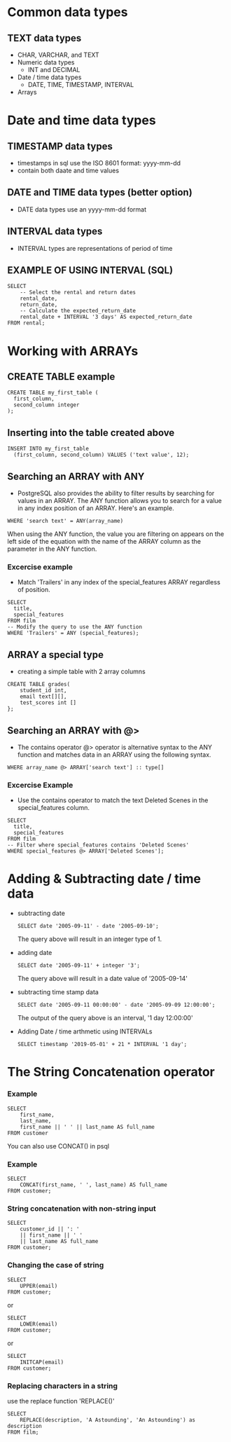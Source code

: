 # Common data types
## TEXT data types
  - CHAR, VARCHAR, and TEXT
- Numeric data types
  - INT and DECIMAL
- Date / time data types
  - DATE, TIME, TIMESTAMP, INTERVAL
- Arrays
      
# Date and time data types
## TIMESTAMP data types
- timestamps in sql use the ISO 8601 format: yyyy-mm-dd
- contain both daate and time values

## DATE and TIME data types (better option)
- DATE data types use an yyyy-mm-dd format
## INTERVAL data types
- INTERVAL types are representations of period of time

## EXAMPLE OF USING INTERVAL (SQL)
```
SELECT
 	-- Select the rental and return dates
	rental_date,
	return_date,
 	-- Calculate the expected_return_date
	rental_date + INTERVAL '3 days' AS expected_return_date
FROM rental;
```

# Working with ARRAYs
## CREATE TABLE example
```
CREATE TABLE my_first_table (
  first_column,
  second_column integer
);
```



## Inserting into the table created above
```
INSERT INTO my_first_table
  (first_column, second_column) VALUES ('text value', 12);
```


## Searching an ARRAY with ANY
- PostgreSQL also provides the ability to filter results by searching for values in an ARRAY. The ANY function allows you to search for a value in any index position of an ARRAY. Here's an example.
```
WHERE 'search text' = ANY(array_name)
```
When using the ANY function, the value you are filtering on appears on the left side of the equation with the name of the ARRAY column as the parameter in the ANY function.

### Excercise example
- Match 'Trailers' in any index of the special_features ARRAY regardless of position.

```
SELECT
  title, 
  special_features 
FROM film 
-- Modify the query to use the ANY function 
WHERE 'Trailers' = ANY (special_features);
```

## ARRAY a special type
- creating a simple table with 2 array columns
```
CREATE TABLE grades(
	student_id int,
	email text[][],
	test_scores int []
};
```

## Searching an ARRAY with @>
- The contains operator @> operator is alternative syntax to the ANY function and matches data in an ARRAY using the following syntax.
```
WHERE array_name @> ARRAY['search text'] :: type[]
```
### Excercise Example
- Use the contains operator to match the text Deleted Scenes in the special_features column.

```
SELECT 
  title, 
  special_features 
FROM film 
-- Filter where special_features contains 'Deleted Scenes'
WHERE special_features @> ARRAY['Deleted Scenes'];
```

# Adding & Subtracting date / time data
- subtracting date
  ```
  SELECT date '2005-09-11' - date '2005-09-10';
  ```

  The query above will result in an integer type of 1.

- adding date
  ```
  SELECT date '2005-09-11' + integer '3'; 
  ```
  The query above will result in a date value of '2005-09-14'

- subtracting time stamp data

  ```
  SELECT date '2005-09-11 00:00:00' - date '2005-09-09 12:00:00';

  ```
  The output of the query above is an interval, '1 day 12:00:00'

- Adding Date / time arthmetic using INTERVALs
  ```
  SELECT timestamp '2019-05-01' + 21 * INTERVAL '1 day';

  ```

# The String Concatenation operator
### Example
```
SELECT
	first_name,
	last_name,
	first_name || ' ' || last_name AS full_name
FROM customer

```
You can also use CONCAT() in psql

### Example
```
SELECT
	CONCAT(first_name, ' ', last_name) AS full_name
FROM customer;
```

### String concatenation with non-string input
```
SELECT
	customer_id || ': '
	|| first_name || ' '
	|| last_name AS full_name
FROM customer;
```

### Changing the case of string

```
SELECT
	UPPER(email)
FROM customer;
```
or 

``` 
SELECT
	LOWER(email)
FROM customer;
```

or

``` 
SELECT
	INITCAP(email)
FROM customer;
```

### Replacing characters in a string

use the replace function 'REPLACE()'
```
SELECT
	REPLACE(description, 'A Astounding', 'An Astounding') as description
FROM film;
```


